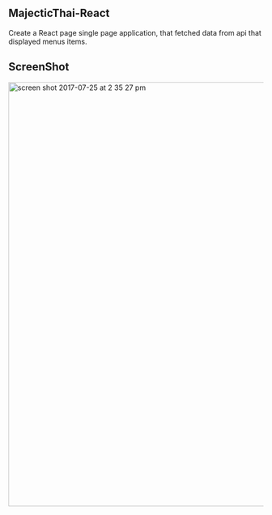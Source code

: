 ## MajecticThai-React

Create a React page single page application, that fetched data from api that displayed menus items.

## ScreenShot

<img width="838" alt="screen shot 2017-07-25 at 2 35 27 pm" src="https://user-images.githubusercontent.com/28902787/28590392-88af1ee4-7147-11e7-99f0-131bc6607efd.png">
